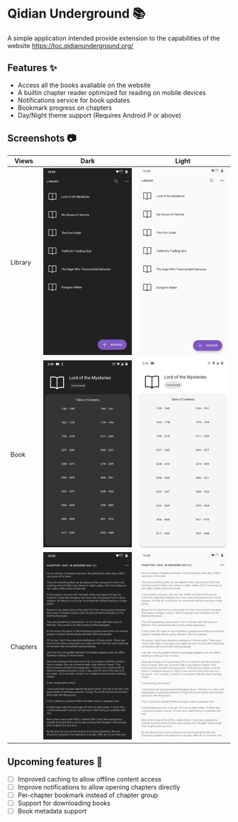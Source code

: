 # Qidian Underground :books:

A simple application intended provide extension to the capabilities of the website <https://toc.qidianunderground.org/>

## Features :sparkles:

- Access all the books avaliable on the website
- A builtin chapter reader optimized for reading on mobile devices
- Notifications service for book updates
- Bookmark progress on chapters
- Day/Night theme support (Requires Android P or above)

## Screenshots :camera:

| Views    | Dark                                                       | Light                                                        |
| -------- | ---------------------------------------------------------- | ------------------------------------------------------------ |
| Library  | ![library_view_dark](images/library_view_dark.png)         | ![library_view_light](images/library_view_light.png)         |
| Book     | ![book_view_dark](images/book_view_dark.png)               | ![book_view_light](images/book_view_light.png)               |
| Chapters | ![chapter_contents_dark](images/chapter_contents_dark.png) | ![chapter_contents_light](images/chapter_contents_light.png) |

## Upcoming features :rocket:

- [ ] Improved caching to allow offline content access
- [ ] Improve notifications to allow opening chapters directly
- [ ] Per-chapter bookmark instead of chapter group
- [ ] Support for downloading books
- [ ] Book metadata support
